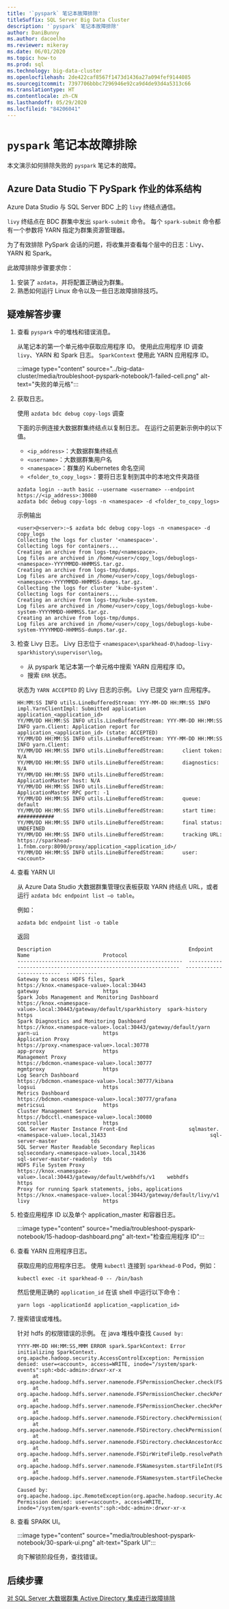 ```yaml
---
title: '`pyspark` 笔记本故障排除'
titleSuffix: SQL Server Big Data Cluster
description: '`pyspark` 笔记本故障排除'
author: DaniBunny
ms.author: dacoelho
ms.reviewer: mikeray
ms.date: 06/01/2020
ms.topic: how-to
ms.prod: sql
ms.technology: big-data-cluster
ms.openlocfilehash: 2de422caf8567f1473d1436a27a094fef9144085
ms.sourcegitcommit: 7397706bbbc7296946e92ca9d4de93d4a5313c66
ms.translationtype: HT
ms.contentlocale: zh-CN
ms.lasthandoff: 05/29/2020
ms.locfileid: "84206041"
---
```

# <a name="troubleshoot-pyspark-notebook"></a>`pyspark` 笔记本故障排除

本文演示如何排除失败的 `pyspark` 笔记本的故障。

## <a name="architecture-of-a-pyspark-job-under-azure-data-studio"></a>Azure Data Studio 下 PySpark 作业的体系结构

Azure Data Studio 与 SQL Server BDC 上的 `livy` 终结点通信。 

`livy` 终结点在 BDC 群集中发出 `spark-submit` 命令。 每个 `spark-submit` 命令都有一个参数将 YARN 指定为群集资源管理器。

为了有效排除 PySpark 会话的问题，将收集并查看每个层中的日志：Livy、YARN 和 Spark。

此故障排除步骤要求你：

1. 安装了 `azdata`，并将配置正确设为群集。
2. 熟悉如何运行 Linux 命令以及一些日志故障排除技巧。

## <a name="troubleshooting-steps"></a>疑难解答步骤

1. 查看 `pyspark` 中的堆栈和错误消息。

   从笔记本的第一个单元格中获取应用程序 ID。 使用此应用程序 ID 调查 `livy`、YARN 和 Spark 日志。 `SparkContext` 使用此 YARN 应用程序 ID。

   :::image type="content" source="../big-data-cluster/media/troubleshoot-pyspark-notebook/1-failed-cell.png" alt-text="失败的单元格":::

1. 获取日志。

   使用 `azdata bdc debug copy-logs` 调查

   下面的示例连接大数据群集终结点以复制日志。 在运行之前更新示例中的以下值。
   - `<ip_address>`：大数据群集终结点
   - `<username>`：大数据群集用户名
   - `<namespace>`：群集的 Kubernetes 命名空间
   - `<folder_to_copy_logs>`：要将日志复制到其中的本地文件夹路径

   ```console
   azdata login --auth basic --username <username> --endpoint https://<ip_address>:30080
   azdata bdc debug copy-logs -n <namespace> -d <folder_to_copy_logs>
   ```

   示例输出

   ```output
   <user>@<server>:~$ azdata bdc debug copy-logs -n <namespace> -d copy_logs
   Collecting the logs for cluster '<namespace>'.
   Collecting logs for containers...
   Creating an archive from logs-tmp/<namespace>.
   Log files are archived in /home/<user>/copy_logs/debuglogs-<namespace>-YYYYMMDD-HHMMSS.tar.gz.
   Creating an archive from logs-tmp/dumps.
   Log files are archived in /home/<user>/copy_logs/debuglogs-<namespace>-YYYYMMDD-HHMMSS-dumps.tar.gz.
   Collecting the logs for cluster 'kube-system'.
   Collecting logs for containers...
   Creating an archive from logs-tmp/kube-system.
   Log files are archived in /home/<user>/copy_logs/debuglogs-kube-system-YYYYMMDD-HHMMSS.tar.gz.
   Creating an archive from logs-tmp/dumps.
   Log files are archived in /home/<user>/copy_logs/debuglogs-kube-system-YYYYMMDD-HHMMSS-dumps.tar.gz.
   ```

1. 检查 Livy 日志。 Livy 日志位于 `<namespace>\sparkhead-0\hadoop-livy-sparkhistory\supervisor\log`。

   - 从 pyspark 笔记本第一个单元格中搜索 YARN 应用程序 ID。
   - 搜索 `ERR` 状态。
   
   状态为 `YARN ACCEPTED` 的 Livy 日志的示例。 Livy 已提交 yarn 应用程序。

   ```output
   HH:MM:SS INFO utils.LineBufferedStream: YYY-MM-DD HH:MM:SS INFO impl.YarnClientImpl: Submitted application application_<application_id>
   YY/MM/DD HH:MM:SS INFO utils.LineBufferedStream: YYY-MM-DD HH:MM:SS INFO yarn.Client: Application report for application_<application_id> (state: ACCEPTED)
   YY/MM/DD HH:MM:SS INFO utils.LineBufferedStream: YYY-MM-DD HH:MM:SS INFO yarn.Client: 
   YY/MM/DD HH:MM:SS INFO utils.LineBufferedStream:      client token: N/A
   YY/MM/DD HH:MM:SS INFO utils.LineBufferedStream:      diagnostics: N/A
   YY/MM/DD HH:MM:SS INFO utils.LineBufferedStream:      ApplicationMaster host: N/A
   YY/MM/DD HH:MM:SS INFO utils.LineBufferedStream:      ApplicationMaster RPC port: -1
   YY/MM/DD HH:MM:SS INFO utils.LineBufferedStream:      queue: default
   YY/MM/DD HH:MM:SS INFO utils.LineBufferedStream:      start time: ############
   YY/MM/DD HH:MM:SS INFO utils.LineBufferedStream:      final status: UNDEFINED
   YY/MM/DD HH:MM:SS INFO utils.LineBufferedStream:      tracking URL: https://sparkhead-1.fnbm.corp:8090/proxy/application_<application_id>/
   YY/MM/DD HH:MM:SS INFO utils.LineBufferedStream:      user: <account>
   ```

1. 查看 YARN UI

   从 Azure Data Studio 大数据群集管理仪表板获取 YARN 终结点 URL，或者运行 `azdata bdc endpoint list –o table`。

   例如：

   ```console
   azdata bdc endpoint list -o table
   ```

   返回

   ```output
   Description                                             Endpoint                                                          Name                        Protocol
   ------------------------------------------------------  ----------------------------------------------------------------  --------------------------  ----------
   Gateway to access HDFS files, Spark                     https://knox.<namespace-value>.local:30443                               gateway                     https
   Spark Jobs Management and Monitoring Dashboard          https://knox.<namespace-value>.local:30443/gateway/default/sparkhistory  spark-history               https
   Spark Diagnostics and Monitoring Dashboard              https://knox.<namespace-value>.local:30443/gateway/default/yarn          yarn-ui                     https
   Application Proxy                                       https://proxy.<namespace-value>.local:30778                              app-proxy                   https
   Management Proxy                                        https://bdcmon.<namespace-value>.local:30777                             mgmtproxy                   https
   Log Search Dashboard                                    https://bdcmon.<namespace-value>.local:30777/kibana                      logsui                      https
   Metrics Dashboard                                       https://bdcmon.<namespace-value>.local:30777/grafana                     metricsui                   https
   Cluster Management Service                              https://bdcctl.<namespace-value>.local:30080                             controller                  https
   SQL Server Master Instance Front-End                    sqlmaster.<namespace-value>.local,31433                                  sql-server-master           tds
   SQL Server Master Readable Secondary Replicas           sqlsecondary.<namespace-value>.local,31436                               sql-server-master-readonly  tds
   HDFS File System Proxy                                  https://knox.<namespace-value>.local:30443/gateway/default/webhdfs/v1    webhdfs                     https
   Proxy for running Spark statements, jobs, applications  https://knox.<namespace-value>.local:30443/gateway/default/livy/v1       livy                        https
   ```

1. 检查应用程序 ID 以及单个 application_master 和容器日志。

   :::image type="content" source="media/troubleshoot-pyspark-notebook/15-hadoop-dashboard.png" alt-text="检查应用程序 ID":::

1. 查看 YARN 应用程序日志。

   获取应用的应用程序日志。 使用 `kubectl` 连接到 `sparkhead-0` Pod，例如：
   
   ```console
   kubectl exec -it sparkhead-0 -- /bin/bash
   ```
      
   然后使用正确的 `application_id` 在该 shell 中运行以下命令：

   ```console
   yarn logs -applicationId application_<application_id>
   ```

1. 搜索错误或堆栈。

   针对 hdfs 的权限错误的示例。 在 java 堆栈中查找 `Caused by:`

   ```output
   YYYY-MM-DD HH:MM:SS,MMM ERROR spark.SparkContext: Error initializing SparkContext.
   org.apache.hadoop.security.AccessControlException: Permission denied: user=<account>, access=WRITE, inode="/system/spark-events":sph:<bdc-admin>:drwxr-xr-x
        at org.apache.hadoop.hdfs.server.namenode.FSPermissionChecker.check(FSPermissionChecker.java:399)
        at org.apache.hadoop.hdfs.server.namenode.FSPermissionChecker.checkPermission(FSPermissionChecker.java:255)
        at org.apache.hadoop.hdfs.server.namenode.FSPermissionChecker.checkPermission(FSPermissionChecker.java:193)
        at org.apache.hadoop.hdfs.server.namenode.FSDirectory.checkPermission(FSDirectory.java:1852)
        at org.apache.hadoop.hdfs.server.namenode.FSDirectory.checkPermission(FSDirectory.java:1836)
        at org.apache.hadoop.hdfs.server.namenode.FSDirectory.checkAncestorAccess(FSDirectory.java:1795)
        at org.apache.hadoop.hdfs.server.namenode.FSDirWriteFileOp.resolvePathForStartFile(FSDirWriteFileOp.java:324)
        at org.apache.hadoop.hdfs.server.namenode.FSNamesystem.startFileInt(FSNamesystem.java:2504)
        at org.apache.hadoop.hdfs.server.namenode.FSNamesystem.startFileChecked(FSNamesystem.java:2448)
   
   Caused by: org.apache.hadoop.ipc.RemoteException(org.apache.hadoop.security.AccessControlException): Permission denied: user=<account>, access=WRITE, inode="/system/spark-events":sph:<bdc-admin>:drwxr-xr-x
   ```

1. 查看 SPARK UI。

   :::image type="content" source="media/troubleshoot-pyspark-notebook/30-spark-ui.png" alt-text="Spark UI":::

   向下解锁阶段任务，查找错误。

## <a name="next-steps"></a>后续步骤

[对 SQL Server 大数据群集 Active Directory 集成进行故障排除](troubleshoot-active-directory.md)
